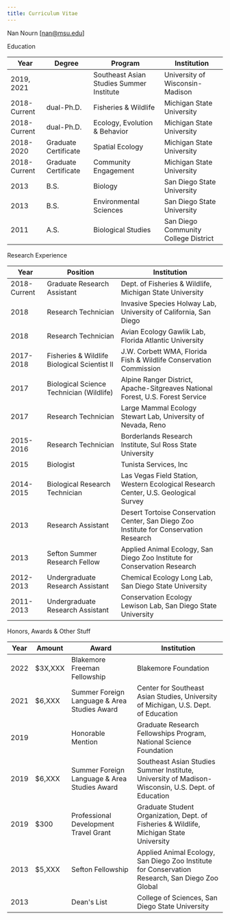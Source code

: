 ```yaml
---
title: Curriculum Vitae
---
```

Nan Nourn [[nan@msu.edu](mailto:nan@msu.edu)]
<div class="f4">
Education
</div>
<div class="pa0">
  <div class="overflow-auto">
    <table class="f7 w-100 mw-100 center" cellspacing="0">
      <thead>
        <tr class="stripe-dark">
          <th class="fw6 tl pa3">Year</th>
          <th class="fw6 tl pa3">Degree</th>
          <th class="fw6 tl pa3">Program</th>
          <th class="fw6 tl pa3">Institution</th>
        </tr>
      </thead>
      <tbody class="lh-copy">
        <tr class="stripe-dark">
          <td class="pa3 bg-washed-green">2019, 2021</td>
          <td class="pa3 bg-washed-green"></td>
          <td class="pa3 bg-washed-green">Southeast Asian Studies Summer Institute</td>
          <td class="pa3 bg-washed-green">University of Wisconsin-Madison</td>
        </tr>
        <tr class="stripe-dark">
          <td class="pa3 bg-washed-green">2018-Current</td>
          <td class="pa3 bg-washed-green">dual-Ph.D.</td>
          <td class="pa3 bg-washed-green">Fisheries & Wildlife</td>
          <td class="pa3 bg-washed-green">Michigan State University</td>
        </tr>
        <tr class="stripe-dark">
          <td class="pa3 bg-washed-green">2018-Current</td>
          <td class="pa3 bg-washed-green">dual-Ph.D.</td>
          <td class="pa3 bg-washed-green">Ecology, Evolution & Behavior</td>
          <td class="pa3 bg-washed-green">Michigan State University</td>
        </tr>
        <tr class="stripe-dark">
          <td class="pa3 bg-washed-green">2018-2020</td>
          <td class="pa3 bg-washed-green">Graduate Certificate</td>
          <td class="pa3 bg-washed-green">Spatial Ecology</td>
          <td class="pa3 bg-washed-green">Michigan State University</td>
        </tr>
             <tr class="stripe-dark">
          <td class="pa3 bg-washed-green">2018-Current</td>
          <td class="pa3 bg-washed-green">Graduate Certificate</td>
          <td class="pa3 bg-washed-green">Community Engagement</td>
          <td class="pa3 bg-washed-green">Michigan State University</td>
        </tr>
        <tr class="stripe-dark">
          <td class="pa3 bg-washed-green">2013</td>
          <td class="pa3 bg-washed-green">B.S.</td>
          <td class="pa3 bg-washed-green">Biology</td>
          <td class="pa3 bg-washed-green">San Diego State University</td>
        </tr>
        <tr class="stripe-dark">
          <td class="pa3 bg-washed-green">2013</td>
          <td class="pa3 bg-washed-green">B.S.</td>
          <td class="pa3 bg-washed-green">Environmental Sciences</td>
          <td class="pa3 bg-washed-green">San Diego State University</td>
        </tr>
        <tr class="stripe-dark">
          <td class="pa3 bg-washed-green">2011</td>
          <td class="pa3 bg-washed-green">A.S.</td>
          <td class="pa3 bg-washed-green">Biological Studies</td>
          <td class="pa3 bg-washed-green">San Diego Community College District</td>
      </tbody>
    </table>
  </div>
<div class="f4">
Research Experience
</div>
<div class="pa0">
  <div class="overflow-auto">
    <table class="f7 w-100 mw-100 center" cellspacing="0">
      <thead>
        <tr class="stripe-dark">
          <th class="fw6 tl pa3">Year</th>
          <th class="fw6 tl pa3">Position</th>
          <th class="fw6 tl pa3">Institution</th>
        </tr>
      </thead>
      <tbody class="lh-copy">
        <tr class="stripe-dark">
          <td class="pa3 bg-washed-green">2018-Current</td>
          <td class="pa3 bg-washed-green">Graduate Research Assistant</td>
          <td class="pa3 bg-washed-green">Dept. of Fisheries & Wildlife, Michigan State University</td>
          </tr>
        <tr class="stripe-dark">
          <td class="pa3 bg-washed-green">2018</td>
          <td class="pa3 bg-washed-green">Research Technician</td>
          <td class="pa3 bg-washed-green">Invasive Species Holway Lab, University of California, San Diego</td>
          </tr>
        <tr class="stripe-dark">
          <td class="pa3 bg-washed-green">2018</td>
          <td class="pa3 bg-washed-green">Research Technician</td>
          <td class="pa3 bg-washed-green">Avian Ecology Gawlik Lab, Florida Atlantic University</td>
          </tr>
        <tr class="stripe-dark">
          <td class="pa3 bg-washed-green">2017-2018</td>
          <td class="pa3 bg-washed-green">Fisheries & Wildlife Biological Scientist II</td>
          <td class="pa3 bg-washed-green">J.W. Corbett WMA, Florida Fish & Wildlife Conservation Commission</td>
          </tr>
        <tr class="stripe-dark">
          <td class="pa3 bg-washed-green">2017</td>
          <td class="pa3 bg-washed-green">Biological Science Technician (Wildlife)</td>
          <td class="pa3 bg-washed-green">Alpine Ranger District, Apache-Sitgreaves National Forest, U.S. Forest Service</td>
          </tr>
        <tr class="stripe-dark">
          <td class="pa3 bg-washed-green">2017</td>
          <td class="pa3 bg-washed-green">Research Technician</td>
          <td class="pa3 bg-washed-green">Large Mammal Ecology Stewart Lab, University of Nevada, Reno</td>
          </tr>
        <tr class="stripe-dark">
          <td class="pa3 bg-washed-green">2015-2016</td>
          <td class="pa3 bg-washed-green">Research Technician</td>
          <td class="pa3 bg-washed-green">Borderlands Research Institute, Sul Ross State University</td>
          </tr>
        <tr class="stripe-dark">
          <td class="pa3 bg-washed-green">2015</td>
          <td class="pa3 bg-washed-green">Biologist</td>
          <td class="pa3 bg-washed-green">Tunista Services, Inc</td>
          </tr>
        <tr class="stripe-dark">
          <td class="pa3 bg-washed-green">2014-2015</td>
          <td class="pa3 bg-washed-green">Biological Research Technician</td>
          <td class="pa3 bg-washed-green">Las Vegas Field Station, Western Ecological Research Center, U.S. Geological Survey</td>
          </tr>
        <tr class="stripe-dark">
          <td class="pa3 bg-washed-green">2013</td>
          <td class="pa3 bg-washed-green">Research Assistant</td>
          <td class="pa3 bg-washed-green">Desert Tortoise Conservation Center, San Diego Zoo Institute for Conservation Research</td>
          </tr>
        <tr class="stripe-dark">
          <td class="pa3 bg-washed-green">2013</td>
          <td class="pa3 bg-washed-green">Sefton Summer Research Fellow</td>
          <td class="pa3 bg-washed-green">Applied Animal Ecology, San Diego Zoo Institute for Conservation Research</td>
          </tr>
        <tr class="stripe-dark">
          <td class="pa3 bg-washed-green">2012-2013</td>
          <td class="pa3 bg-washed-green">Undergraduate Research Assistant</td>
          <td class="pa3 bg-washed-green">Chemical Ecology Long Lab, San Diego State University</td>
          </tr>
        <tr class="stripe-dark">
          <td class="pa3 bg-washed-green">2011-2013</td>
          <td class="pa3 bg-washed-green">Undergraduate Research Assistant</td>
          <td class="pa3 bg-washed-green">Conservation Ecology Lewison Lab, San Diego State University</td>
          </tr>
</table>

<div class="f4">
Honors, Awards & Other Stuff
</div>
<div class="pa0">
  <div class="overflow-auto">
    <table class="f7 w-100 mw-100 center" cellspacing="0">
      <thead>
        <tr class="stripe-dark">
          <th class="fw6 tl pa3">Year</th>
          <th class="fw6 tl pa3">Amount</th>
          <th class="fw6 tl pa3">Award</th>
          <th class="fw6 tl pa3">Institution</th>
        </tr>
      </thead>
      <tbody class="lh-copy">
       <tr class="stripe-dark">
          <td class="pa3 bg-washed-green">2022</td>
          <td class="pa3 bg-washed-green">$3X,XXX</td>
          <td class="pa3 bg-washed-green">Blakemore Freeman Fellowship</td>
          <td class="pa3 bg-washed-green">Blakemore Foundation</td>
          </tr>
        <tr class="stripe-dark">
          <td class="pa3 bg-washed-green">2021</td>
          <td class="pa3 bg-washed-green">$6,XXX</td>
          <td class="pa3 bg-washed-green">Summer Foreign Language & Area Studies Award</td>
          <td class="pa3 bg-washed-green">Center for Southeast Asian Studies, University of Michigan, U.S. Dept. of Education</td>
          </tr>
          <tr class="stripe-dark">
          <td class="pa3 bg-washed-green">2019</td>
          <td class="pa3 bg-washed-green"> </td>
          <td class="pa3 bg-washed-green">Honorable Mention</td>
          <td class="pa3 bg-washed-green">Graduate Research Fellowships Program, National Science Foundation</td>
          </tr>
            <tr class="stripe-dark">
          <td class="pa3 bg-washed-green">2019</td>
          <td class="pa3 bg-washed-green">$6,XXX</td>
          <td class="pa3 bg-washed-green">Summer Foreign Language & Area Studies Award</td>
          <td class="pa3 bg-washed-green">Southeast Asian Studies Summer Institute, University of Madison-Wisconsin, U.S. Dept. of Education</td>
           <tr class="stripe-dark">
          <td class="pa3 bg-washed-green">2019</td>
          <td class="pa3 bg-washed-green">$300</td>
          <td class="pa3 bg-washed-green">Professional Development Travel Grant</td>
          <td class="pa3 bg-washed-green">Graduate Student Organization, Dept. of Fisheries & Wildlife, Michigan State University</td>
          </tr>
           <tr class="stripe-dark">
          <td class="pa3 bg-washed-green">2013</td>
          <td class="pa3 bg-washed-green">$5,XXX</td>
          <td class="pa3 bg-washed-green">Sefton Fellowship</td>
          <td class="pa3 bg-washed-green">Applied Animal Ecology, San Diego Zoo Institute for Conservation Research, San Diego Zoo Global</td>
          </tr>
            <tr class="stripe-dark">
          <td class="pa3 bg-washed-green">2013</td>
          <td class="pa3 bg-washed-green"> </td>
          <td class="pa3 bg-washed-green">Dean's List</td>
          <td class="pa3 bg-washed-green">College of Sciences, San Diego State University</td>
          </tr>
        </table>
</div>


